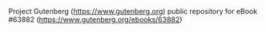 Project Gutenberg (https://www.gutenberg.org) public repository for
eBook #63882 (https://www.gutenberg.org/ebooks/63882)
